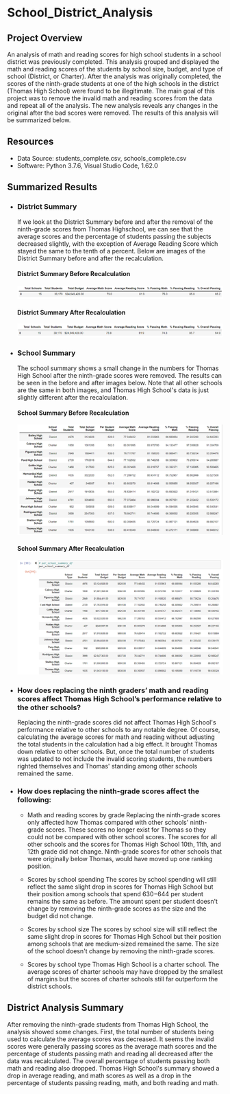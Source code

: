 # School_District_Analysis

## Project Overview
An analysis of math and reading scores for high school students in a school district was previously completed. This analysis grouped and displayed the math and reading scores of the students by school size, budget, and type of school (District, or Charter). After the analysis was originally completed, the scores of the ninth-grade students at one of the high schools in the district (Thomas High School) were found to be illegitimate. The main goal of this project was to remove the invalid math and reading scores from the data and repeat all of the analysis. The new analysis reveals any changes in the original after the bad scores were removed. The results of this analysis will be summarized below.

## Resources
- Data Source: students_complete.csv, schools_complete.csv
- Software: Python 3.7.6, Visual Studio Code, 1.62.0

## Summarized Results
  - ### District Summary
      If we look at the District Summary before and after the removal of the ninth-grade scores from Thomas Highschool, we can see that the average scores and the percentage of students passing the subjects decreased slightly, with the exception of Average Reading Score which stayed the same to the tenth of a percent. Below are images of the           District Summary before and after the recalculation.
      #### District Summary Before Recalculation
      <img src = "https://github.com/AaronAKTX/School_District_Analysis/blob/main/Resources/Old_District_Summary.PNG">

      #### District Summary After Recalculation
      <img src = "https://github.com/AaronAKTX/School_District_Analysis/blob/main/Resources/New_District_Summary_DF.PNG">
     
  - ### School Summary
      The school summary shows a small change in the numbers for Thomas High School after the ninth-grade scores were removed. The results can be seen in the before and after images below. Note that all other schools are the same in both images, and Thomas High School's data is just slightly different after the recalculation.
      #### School Summary Before Recalculation
      <img src = "https://github.com/AaronAKTX/School_District_Analysis/blob/main/Resources/Origina_Per_School.PNG">

      #### School Summary After Recalculation
      <img src = "https://github.com/AaronAKTX/School_District_Analysis/blob/main/Resources/New_Per_School_With_Recalculation.PNG">
     
  - ### How does replacing the ninth graders’ math and reading scores affect Thomas High School’s performance relative to the other schools?
      Replacing the ninth-grade scores did not affect Thomas High School's performance relative to other schools to any notable degree. Of course, calculating the average scores for math and reading without adjusting the total students in the calculation had a big effect. It brought Thomas down relative to other schools. But, once the total number of students was updated to not include the invalid scoring students, the numbers righted themselves and Thomas' standing among other schools remained the same.

  - ### How does replacing the ninth-grade scores affect the following:
    - Math and reading scores by grade
      Replacing the ninth-grade scores only affected how Thomas compared with other schools' ninth-grade scores. These scores no longer exist for Thomas so they could not be compared with other school scores. The scores for all other schools and the scores for Thomas High School 10th, 11th, and 12th grade did not change. Ninth-grade scores for other schools that were originally below Thomas, would have moved up one ranking position.
   
    - Scores by school spending
      The scores by school spending will still reflect the same slight drop in scores for Thomas High School but their position among schools that spend $630-$644 per student remains the same as before. The amount spent per student doesn't change by removing the ninth-grade scores as the size and the budget did not change.
     
    - Scores by school size
      The scores by school size will still reflect the same slight drop in scores for Thomas High School but their position among schools that are medium-sized remained the same. The size of the school doesn't change by removing the ninth-grade scores.
     
    - Scores by school type
      Thomas High School is a charter school. The average scores of charter schools may have dropped by the smallest of margins but the scores of charter schools still far outperform the district schools.

 
## District Analysis Summary
After removing the ninth-grade students from Thomas High School, the analysis showed some changes. First, the total number of students being used to calculate the average scores was decreased. It seems the invalid scores were generally passing scores as the average math scores and the percentage of students passing math and reading all decreased after the data was recalculated. The overall percentage of students passing both math and reading also dropped. Thomas High School's summary showed a drop in average reading, and math scores as well as a drop in the percentage of students passing reading, math, and both reading and math.
